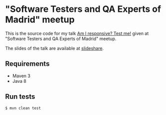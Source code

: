 # "Software Testers and QA Experts of Madrid" meetup

This is the source code for my talk [Am I responsive? Test me!](http://www.expoqa.com/AfterTest_Am_I_responsive,_TEST_ME!_session_137.html) given at "Software Testers and QA Experts of Madrid" meetup.

The slides of the talk are available at [slideshare](http://www.slideshare.net/FernandoMartnGil/am-i-responsive-test-me-galen-framework).

## Requirements
* Maven 3
* Java 8

## Run tests

```
$ mvn clean test
```
